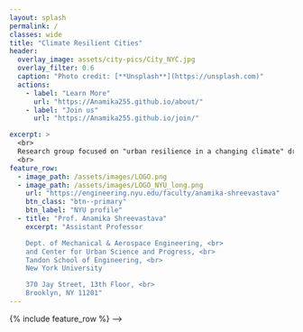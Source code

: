 ```yaml
---
layout: splash
permalink: /
classes: wide
title: "Climate Resilient Cities"
header:
  overlay_image: assets/city-pics/City_NYC.jpg
  overlay_filter: 0.6
  caption: "Photo credit: [**Unsplash**](https://unsplash.com)"
  actions:
    - label: "Learn More"
      url: "https://Anamika255.github.io/about/"
    - label: "Join us"
      url: "https://Anamika255.github.io/join/"

excerpt: >
  <br>
  Research group focused on "urban resilience in a changing climate" driven by critical and socially relevant questions such as: How can cities better prepare for climate extremes? Can innovative urban design mitigate extreme heat? What sustainable growth strategies can benefit rapidly developing cities?
  <br>
feature_row:
  - image_path: /assets/images/LOGO.png
  - image_path: /assets/images/LOGO_NYU_long.png
    url: "https://engineering.nyu.edu/faculty/anamika-shreevastava"
    btn_class: "btn--primary"
    btn_label: "NYU profile"
  - title: "Prof. Anamika Shreevastava"
    excerpt: "Assistant Professor

    Dept. of Mechanical & Aerospace Engineering, <br>
    and Center for Urban Science and Progress, <br>
    Tandon School of Engineering, <br>
    New York University​

    370 Jay Street, 13th Floor, <br>
    Brooklyn, NY 11201"
---
```



<!--
### Prof. Anamika Shreevastava
Assistant Professor

Dept. of Mechanical & Aerospace Engineering, <br>
and Center for Urban Science and Progress, <br>
Tandon School of Engineering, <br>
New York University​

370 Jay Street, 13th Floor, <br>
Brooklyn, NY 11201


<!--
- image_path: /assets/images/Networks.jpg
  alt: "Projects"
  title: "Other Projects"
  excerpt: "Assorted collection of some of my scholarly projects that aren't published"
  url: "/projects/"
  btn_class: "btn--primary"
  btn_label: "Projects"
- image_path: /assets/images/Stat_Wars.png
  alt: "Resources"
  title: "Resources"
  excerpt: "Dive in for links to useful tools and online documents that I have curated over the years"
  url: "/resources/"
  btn_class: "btn--primary"
  btn_label: "Resources"
  -->
{% include feature_row %}
-->
